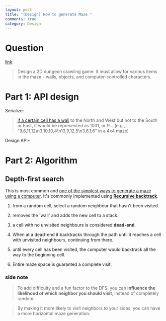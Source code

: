 ```yaml
---
layout: post
title: "[Design] How to generate Maze "
comments: true
category: Design
---
```


# Question

[link](http://www.glassdoor.com/Interview/Design-a-2D-dungeon-crawling-game-It-must-allow-for-various-items-in-the-maze-walls-objects-and-computer-controlled-c-QTN_57.htm)

> Design a 2D dungeon crawling game. It must allow for various items in the maze - walls, objects, and computer-controlled characters.

# Part 1: API design

Serialize:

> [if a certain cell has a wall](http://qr.ae/RbRhHv) to the North and West but not to the South or East, it would be represented as 1001, or 9... (e.g., "9,6,11,12\n3,10,10,4\n13,9,12,5\n3,6,1,6" in a 4x4 maze)

Design API~

# Part 2: Algorithm

## Depth-first search

This is most common and [one of the simplest ways to generate a maze using a computer](https://en.wikipedia.org/wiki/Maze_generation_algorithm#Depth-first_search). It's commonly implemented using **[Recursive backtrack](https://en.wikipedia.org/wiki/Maze_generation_algorithm#Recursive_backtracker)**.

1. from a random cell, select a random neighbour that hasn't been visited.

1. removes the 'wall' and adds the new cell to a stack.

1. a cell with no unvisited neighbours is considered **dead-end**.

1. When at a dead-end it backtracks through the path until it reaches a cell with unvisited neighbours, continuing from there.

1. until every cell has been visited, the computer would backtrack all the way to the beginning cell.

1. Entire maze space is guaranted a complete visit.

### side note

> To add difficulty and a fun factor to the DFS, you can **influence the likelihood of which neighbor you should visit**, instead of completely random.

> By making it more likely to visit neighbors to your sides, you can have a more horizontal maze generation.
